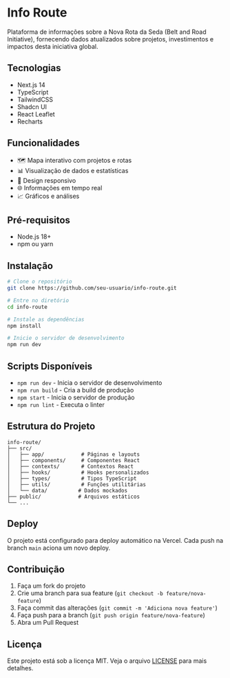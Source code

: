 # Info Route

Plataforma de informações sobre a Nova Rota da Seda (Belt and Road Initiative), fornecendo dados atualizados sobre projetos, investimentos e impactos desta iniciativa global.

## Tecnologias

- Next.js 14
- TypeScript
- TailwindCSS
- Shadcn UI
- React Leaflet
- Recharts

## Funcionalidades

- 🗺️ Mapa interativo com projetos e rotas
- 📊 Visualização de dados e estatísticas
- 📱 Design responsivo
- 🌐 Informações em tempo real
- 📈 Gráficos e análises

## Pré-requisitos

- Node.js 18+ 
- npm ou yarn

## Instalação

```bash
# Clone o repositório
git clone https://github.com/seu-usuario/info-route.git

# Entre no diretório
cd info-route

# Instale as dependências
npm install

# Inicie o servidor de desenvolvimento
npm run dev
```

## Scripts Disponíveis

- `npm run dev` - Inicia o servidor de desenvolvimento
- `npm run build` - Cria a build de produção
- `npm start` - Inicia o servidor de produção
- `npm run lint` - Executa o linter

## Estrutura do Projeto

```
info-route/
├── src/
│   ├── app/            # Páginas e layouts
│   ├── components/     # Componentes React
│   ├── contexts/       # Contextos React
│   ├── hooks/          # Hooks personalizados
│   ├── types/          # Tipos TypeScript
│   ├── utils/          # Funções utilitárias
│   └── data/          # Dados mockados
├── public/            # Arquivos estáticos
└── ...
```

## Deploy

O projeto está configurado para deploy automático na Vercel. Cada push na branch `main` aciona um novo deploy.

## Contribuição

1. Faça um fork do projeto
2. Crie uma branch para sua feature (`git checkout -b feature/nova-feature`)
3. Faça commit das alterações (`git commit -m 'Adiciona nova feature'`)
4. Faça push para a branch (`git push origin feature/nova-feature`)
5. Abra um Pull Request

## Licença

Este projeto está sob a licença MIT. Veja o arquivo [LICENSE](LICENSE) para mais detalhes.
